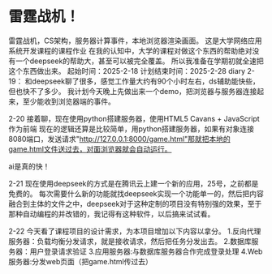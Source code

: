 # 雷霆战机！
雷霆战机，CS架构，服务器计算事件，本地浏览器渲染画面。
这是大学网络应用系统开发课程的课程作业
在我的认知中，大学的课程对做这个东西的帮助绝对没有一个deepseek的帮助大，甚至可以被完全覆盖。
所以我准备在学期初就全速把这个东西做出来。
起始时间：2025-2-18
计划结束时间：2025-2-28
diary
2-19： 
和deepseek聊了很多，感觉工作量大约有90个小时左右，ds辅助能快些，但也快不了多少。
我计划今天晚上先做出来一个demo，把浏览器与服务器连接起来，至少能收到浏览器端的事件。

2-20
接着聊，现在使用python搭建服务器，使用HTML5 Cavans + JavaScript 作为前端
现在的逻辑还算是比较简单，用python搭建服务器，如果有对象连接8080端口，发送请求"http://127.0.0.1:8000/game.html"那就把本地的game.html文件送过去，对面浏览器就会自动运行。

ai是真的快！

2-21
现在使用deepseek的方式是在腾讯云上建一个新的应用，25号，之前都是免费的。
每次需要什么新的功能就找deepseek实现一个功能单一的，然后把内容融合到主体的文件之中，deepseek对于这种定制的项目没有特别强的效果，至于那种自动编程的并改错的，我记得有这种软件，以后搞来试试看。

2-22
  今天看了课程项目的设计需求，为本项目增加以下内容以拿分。
  1.反向代理服务器：负载均衡分发请求，就是接收请求，然后把任务分发出去。
  2.数据库服务器：用户登录请求验证
  3.应用服务器:与数据库服务器合作完成登录处理
  4.Web服务器:分发web页面（把game.html传过去）
